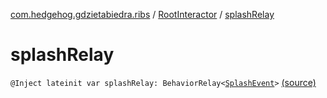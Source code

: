 [com.hedgehog.gdzietabiedra.ribs](../index.md) / [RootInteractor](index.md) / [splashRelay](./splash-relay.md)

# splashRelay

`@Inject lateinit var splashRelay: BehaviorRelay<`[`SplashEvent`](../../com.hedgehog.gdzietabiedra.ribs.splash/-splash-event/index.md)`>` [(source)](https://github.com/asvid/GdzieTaBiedra/tree/master/app/src/main/java/com/hedgehog/gdzietabiedra/ribs/RootInteractor.kt#L33)